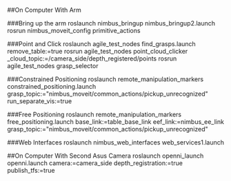 ##On Computer With Arm

###Bring up the arm
    roslaunch nimbus_bringup nimbus_bringup2.launch
	rosrun nimbus_moveit_config primitive_actions

###Point and Click
    roslaunch agile_test_nodes find_grasps.launch remove_table:=true
    rosrun agile_test_nodes point_cloud_clicker _cloud_topic:=/camera_side/depth_registered/points
	rosrun agile_test_nodes grasp_selector
    
###Constrained Positioning
    roslaunch remote_manipulation_markers constrained_positioning.launch grasp_topic:="nimbus_moveit/common_actions/pickup_unrecognized" run_separate_vis:=true

###Free Positioning
    roslaunch remote_manipulation_markers free_positioning.launch base_link:=table_base_link eef_link:=nimbus_ee_link grasp_topic:="nimbus_moveit/common_actions/pickup_unrecognized" 

###Web Interfaces
    roslaunch nimbus_web_interfaces web_services1.launch

##On Computer With Second Asus Camera
    roslaunch openni_launch openni.launch camera:=camera_side depth_registration:=true publish_tfs:=true
